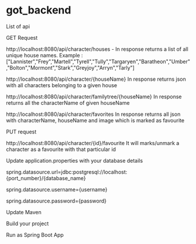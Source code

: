 # got_backend

List of api

GET Request
 
http://localhost:8080/api/character/houses - In response returns a list of all unique house names.
Example :   ["Lannister","Frey","Martell","Tyrell","Tully","Targaryen","Baratheon","Umber","Bolton","Mormont","Stark","Greyjoy","Arryn","Tarly"]


http://localhost:8080/api/character/{houseName} In response returns json with all characters belonging to a given house

http://localhost:8080/api/character/familytree/{houseName} In response returns all the characterName of given houseName

http://localhost:8080/api/character/favorites In response returns all json with characterName, houseName and image which is marked as favourite


PUT request

http://localhost:8080/api/character/{id}/favourite It will marks/unmark a character as a favourite with that particular id


Update application.properties with your database details

spring.datasource.url=jdbc:postgresql://localhost:{port_number}/{database_name}

spring.datasource.username={username}

spring.datasource.password={password}

Update Maven

Build your project

Run as Spring Boot App
